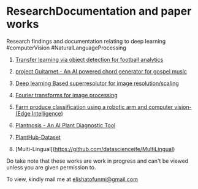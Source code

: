 # ResearchDocumentation and paper works
Research findings and documentation relating to deep learning #computerVision #NaturalLanguageProcessing

1. [Transfer learning via object detection for football analytics](https://docs.google.com/document/d/1q78r2Mhg4rfYRUInF1HV3zLgIX4nBq6TlplJ4n0QXP4/edit?usp=sharing)

2. [project Guitarnet - An AI powered chord generator for gospel music](https://docs.google.com/document/d/1tN-OBLrcuIfaVAnvCRRTLIjLRpXpzdEIEsV5Z_LccAk/edit?usp=sharing)

3. [Deep learning Based superresolutor for image resolution/scaling](https://docs.google.com/document/d/16Ti0zCVJmFCgDuZPfQ0QLleA2IzRZO5Y6VMYv3nuEHI/edit?usp=sharing)

4. [Fourier transforms for image processing](https://docs.google.com/document/d/1fn7g6ncGBrHPQ6w5LSAVb79LtAUuUHvSY4I1sBVz25g/edit?usp=sharing)

5. [Farm produce classification using a robotic arm and computer vision- (Edge Intelligence)](https://github.com/datascienceife/Research-Publications-and-documentation/blob/main/Poster%20Presentation/Farm%20produce%20classification%20using%20a%20robotic%20arm%20and%20computer%20vision-%20(Edge%20Intelligence).pdf)


7. [Plantnosis - An AI Plant Diagnostic Tool](https://github.com/datascienceife/Research-Publications-and-documentation/blob/main/Poster%20Presentation/Plantnosis%20Poster.pdf)


8. [PlantHub-Dataset](https://github.com/datascienceife/PlantHub-DataSet)


10. [Multi-Lingual[(https://github.com/datascienceife/MultiLingual)



Do take note that these works are work in progress and can't be viewed unless you are given permission to. 

To view, kindly mail me at [elishatofunmi@gmail.com](elishatofunmi@gmail.com)
